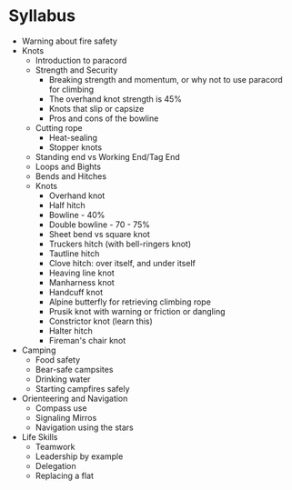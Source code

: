 # Syllabus

- Warning about fire safety
- Knots
    + Introduction to paracord
    + Strength and Security
        * Breaking strength and momentum, or why not to use paracord for climbing
        * The overhand knot strength is 45%
        * Knots that slip or capsize
        * Pros and cons of the bowline
    + Cutting rope
        * Heat-sealing
        * Stopper knots
    + Standing end vs Working End/Tag End
    + Loops and Bights
    + Bends and Hitches
    + Knots
        * Overhand knot
        * Half hitch
        * Bowline - 40%
        * Double bowline - 70 - 75%
        * Sheet bend vs square knot
        * Truckers hitch (with bell-ringers knot)
        * Tautline hitch
        * Clove hitch: over itself, and under itself
        * Heaving line knot
        * Manharness knot
        * Handcuff knot
        * Alpine butterfly for retrieving climbing rope
        * Prusik knot with warning or friction or dangling
        * Constrictor knot (learn this)
        * Halter hitch
        * Fireman's chair knot
- Camping
    + Food safety
    + Bear-safe campsites
    + Drinking water
    + Starting campfires safely
- Orienteering and Navigation
    + Compass use
    + Signaling Mirros
    + Navigation using the stars
- Life Skills
    + Teamwork
    + Leadership by example
    + Delegation
    + Replacing a flat

